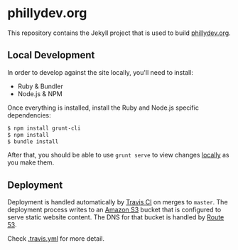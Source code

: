 # phillydev.org

This repository contains the Jekyll project that is used to build [phillydev.org](http://phillydev.org/).

## Local Development

In order to develop against the site locally, you'll need to install:

- Ruby & Bundler
- Node.js & NPM

Once everything is installed, install the Ruby and Node.js specific dependencies:

```bash
$ npm install grunt-cli
$ npm install
$ bundle install
```

After that, you should be able to use `grunt serve` to view changes [locally](http://localhost:9000/) as you make them.

## Deployment

Deployment is handled automatically by [Travis CI](https://travis-ci.org/phillydev/phillydev.org) on merges to `master`. The deployment process writes to an [Amazon S3](http://aws.amazon.com/s3/) bucket that is configured to serve static website content. The DNS for that bucket is handled by [Route 53](http://aws.amazon.com/route53/).

Check [.travis.yml](.travis.yml) for more detail.
